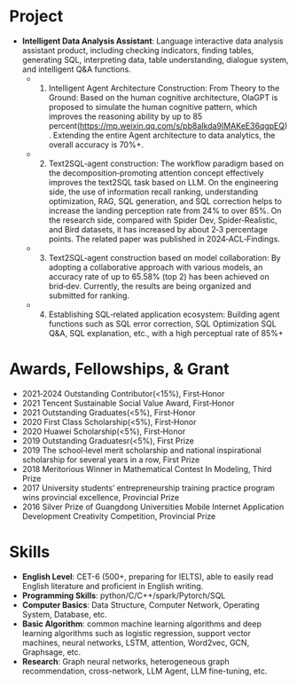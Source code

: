 # Project

- **Intelligent Data Analysis Assistant**: Language interactive data analysis assistant product, including checking indicators, finding tables, generating SQL, interpreting data, table understanding, dialogue system, and intelligent Q&A functions.
	- 1) Intelligent Agent Architecture Construction: From Theory to the Ground: Based on the human cognitive architecture, OlaGPT is proposed to simulate the human cognitive pattern, which improves the reasoning ability by up to 85 percent(https://mp.weixin.qq.com/s/pb8aIkda9IMAKeE36qgpEQ). Extending the entire Agent architecture to data analytics, the overall accuracy is 70%+.
	- 2) Text2SQL‑agent construction: The workflow paradigm based on the decomposition‑promoting attention concept effectively improves the text2SQL task based on LLM. On the engineering side, the use of information recall ranking, understanding optimization, RAG, SQL generation, and SQL correction helps to increase the landing perception rate from 24% to over 85%. On the research side, compared with Spider Dev, Spider‑Realistic, and Bird datasets, it has increased by about 2‑3 percentage points. The related paper was published in 2024‑ACL‑Findings.
	- 3) Text2SQL‑agent construction based on model collaboration: By adopting a collaborative approach with various models, an accuracy rate of up to 65.58% (top 2) has been achieved on brid‑dev. Currently, the results are being organized and submitted for ranking.
	- 4) Establishing SQL‑related application ecosystem: Building agent functions such as SQL error correction, SQL Optimization SQL Q&A, SQL explanation, etc., with a high perceptual rate of 85%+


# Awards, Fellowships, & Grant
- 2021‑2024 Outstanding Contributor(<15%), First‑Honor
- 2021 Tencent Sustainable Social Value Award, First‑Honor
- 2021 Outstanding Graduates(<5%), First‑Honor
- 2020 First Class Scholarship(<5%), First‑Honor
- 2020 Huawei Scholarship(<5%), First‑Honor
- 2019 Outstanding Graduatesr(<5%), First Prize
- 2019 The school‑level merit scholarship and national inspirational scholarship for several years in a row, First Prize
- 2018 Meritorious Winner in Mathematical Contest In Modeling, Third Prize
- 2017 University students’ entrepreneurship training practice program wins provincial excellence, Provincial Prize
- 2016 Silver Prize of Guangdong Universities Mobile Internet Application Development Creativity Competition, Provincial Prize

# Skills
- **English Level**: CET-6 (500+, preparing for IELTS), able to easily read English literature and proficient in English writing.
- **Programming Skills**: python/C/C++/spark/Pytorch/SQL
- **Computer Basics**: Data Structure, Computer Network, Operating System, Database, etc. 
- **Basic Algorithm**: common machine learning algorithms and deep learning algorithms such as logistic regression, support vector machines, neural networks, LSTM, attention, Word2vec, GCN, Graphsage, etc. 
- **Research**: Graph neural networks, heterogeneous graph recommendation, cross-network, LLM Agent, LLM fine-tuning, etc.